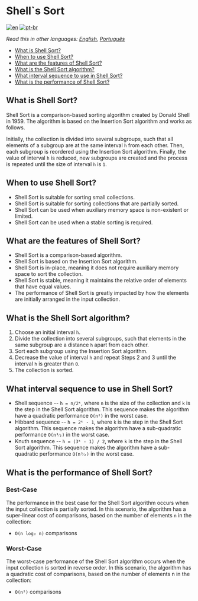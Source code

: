 # Shell`s Sort

[![en](https://img.shields.io/badge/lang-en-red.svg)](./README.md) [![pt-br](https://img.shields.io/badge/lang-pt--br-green.svg)](README.pt-br.md)

_Read this in other languages: [English](README.md), [Português](README.pt-br.md)_

- [What is Shell Sort?](#what-is-shell-sort)
- [When to use Shell Sort?](#when-to-use-shell-sort)
- [What are the features of Shell Sort?](#what-are-the-features-of-shell-sort)
- [What is the Shell Sort algorithm?](#what-is-the-shell-sort-algorithm)
- [What interval sequence to use in Shell Sort?](#what-interval-sequence-to-use-in-shell-sort)
- [What is the performance of Shell Sort?](#what-is-the-performance-of-shell-sort)

## What is Shell Sort?

Shell Sort is a comparison-based sorting algorithm created by Donald Shell in 1959. The algorithm is based on the Insertion Sort algorithm and works as follows.

Initially, the collection is divided into several subgroups, such that all elements of a subgroup are at the same interval `h` from each other. Then, each subgroup is reordered using the Insertion Sort algorithm. Finally, the value of interval `h` is reduced, new subgroups are created and the process is repeated until the size of interval `h` is `1`.

## When to use Shell Sort?

- Shell Sort is suitable for sorting small collections.
- Shell Sort is suitable for sorting collections that are partially sorted.
- Shell Sort can be used when auxiliary memory space is non-existent or limited.
- Shell Sort can be used when a stable sorting is required.

## What are the features of Shell Sort?

- Shell Sort is a comparison-based algorithm.
- Shell Sort is based on the Insertion Sort algorithm.
- Shell Sort is in-place, meaning it does not require auxiliary memory space to sort the collection.
- Shell Sort is stable, meaning it maintains the relative order of elements that have equal values.
- The performance of Shell Sort is greatly impacted by how the elements are initially arranged in the input collection.

## What is the Shell Sort algorithm?

1. Choose an initial interval `h`.
2. Divide the collection into several subgroups, such that elements in the same subgroup are a distance `h` apart from each other.
3. Sort each subgroup using the Insertion Sort algorithm.
4. Decrease the value of interval `h` and repeat Steps 2 and 3 until the interval `h` is greater than `0`.
5. The collection is sorted.

## What interval sequence to use in Shell Sort?

- Shell sequence -- `h = n/2ᵏ`, where `n` is the size of the collection and `k` is the step in the Shell Sort algorithm. This sequence makes the algorithm have a quadratic performance `O(n²)` in the worst case.
- Hibbard sequence -- `h = 2ᵏ - 1`, where `k` is the step in the Shell Sort algorithm. This sequence makes the algorithm have a sub-quadratic performance `O(n³⁄₂)` in the worst case.
- Knuth sequence -- `h = (3ᵏ - 1) / 2`, where `k` is the step in the Shell Sort algorithm. This sequence makes the algorithm have a sub-quadratic performance `O(n³⁄₂)` in the worst case.

## What is the performance of Shell Sort?

### Best-Case

The performance in the best case for the Shell Sort algorithm occurs when the input collection is partially sorted. In this scenario, the algorithm has a super-linear cost of comparisons, based on the number of elements `n` in the collection:

- `O(n log₂ n)` comparisons

### Worst-Case

The worst-case performance of the Shell Sort algorithm occurs when the input collection is sorted in reverse order. In this scenario, the algorithm has a quadratic cost of comparisons, based on the number of elements n in the collection:

- `O(n²)` comparisons
